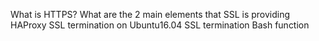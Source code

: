What is HTTPS?
What are the 2 main elements that SSL is providing
HAProxy SSL termination on Ubuntu16.04
SSL termination
Bash function
